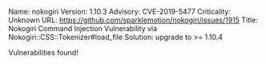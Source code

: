 Name: nokogiri
Version: 1.10.3
Advisory: CVE-2019-5477
Criticality: Unknown
URL: https://github.com/sparklemotion/nokogiri/issues/1915
Title: Nokogiri Command Injection Vulnerability via Nokogiri::CSS::Tokenizer#load_file
Solution: upgrade to >= 1.10.4

Vulnerabilities found!
